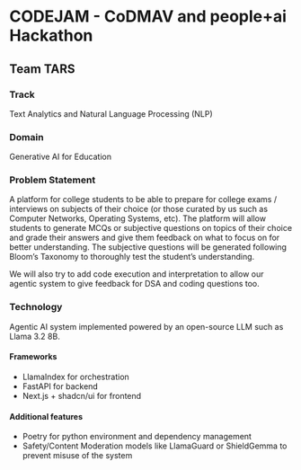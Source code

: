 # CODEJAM - CoDMAV and people+ai Hackathon

## Team TARS

### Track

Text Analytics and Natural Language Processing (NLP)

### Domain

Generative AI for Education

### Problem Statement

A platform for college students to be able to prepare for college exams / interviews on subjects of their choice (or those curated by us such as Computer Networks, Operating Systems, etc). The platform will allow students to generate MCQs or subjective questions on topics of their choice and grade their answers and give them feedback on what to focus on for better understanding. The subjective questions will be
generated following Bloom’s Taxonomy to thoroughly test the student’s understanding.

We will also try to add code execution and interpretation to allow our agentic system to give feedback for DSA and coding questions too.

### Technology

Agentic AI system implemented powered by an open-source LLM such as Llama 3.2 8B.

#### Frameworks
- LlamaIndex for orchestration
- FastAPI for backend
- Next.js + shadcn/ui for frontend

#### Additional features
- Poetry for python environment and dependency management
- Safety/Content Moderation models like LlamaGuard or ShieldGemma to prevent misuse of the system